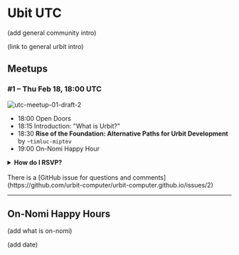 # Ubit UTC

(add general community intro)

(link to general urbit intro)

## Meetups

### #1 – Thu Feb 18, 18:00 UTC

![utc-meetup-01-draft-2](https://user-images.githubusercontent.com/170145/107873008-2d1adf00-6eaf-11eb-9938-89d8f17141e9.png)


- 18:00 Open Doors
- 18:15 Introduction: "What is Urbit?"
- 18:30 **Rise of the Foundation: Alternative Paths for Urbit Development** by `~timluc-miptev `
- 19:00 On-Nomi Happy Hour



<details><summary>
<b>How do I RSVP?</b>
</summary>

Showing up is the new RSVP. Here is some stuff to copypaste into a reminder or calendar entry:
<br><br>
Urbit UTC Meetup #1
<br><br>
Thu Feb 18, 18:00 UTC
<br><br>
https://meet.jit.si/urbit-utc
<br><br>
http://www.urbit.computer/utc/#1--thu-feb-18-1800-utc

</details>

<br>
There is a [GitHub issue for questions and comments](https://github.com/urbit-computer/urbit-computer.github.io/issues/2)

---

## On-Nomi Happy Hours

(add what is on-nomi)

(add date)

<style>
  
.markdown-body h1:first-of-type {
display: none;
}
  
<style>
